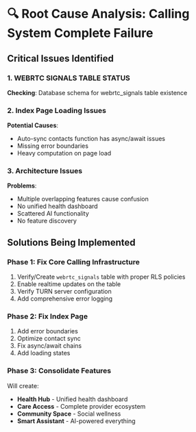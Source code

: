 # 🔍 Root Cause Analysis: Calling System Complete Failure

## Critical Issues Identified

### 1. **WEBRTC SIGNALS TABLE STATUS**
**Checking**: Database schema for webrtc_signals table existence

### 2. **Index Page Loading Issues**
**Potential Causes**:
- Auto-sync contacts function has async/await issues  
- Missing error boundaries
- Heavy computation on page load

### 3. **Architecture Issues**
**Problems**:
- Multiple overlapping features cause confusion
- No unified health dashboard
- Scattered AI functionality
- No feature discovery

## Solutions Being Implemented

### Phase 1: Fix Core Calling Infrastructure
1. Verify/Create `webrtc_signals` table with proper RLS policies
2. Enable realtime updates on the table
3. Verify TURN server configuration
4. Add comprehensive error logging

### Phase 2: Fix Index Page
1. Add error boundaries
2. Optimize contact sync
3. Fix async/await chains
4. Add loading states

### Phase 3: Consolidate Features
Will create:
- **Health Hub** - Unified health dashboard
- **Care Access** - Complete provider ecosystem  
- **Community Space** - Social wellness
- **Smart Assistant** - AI-powered everything
